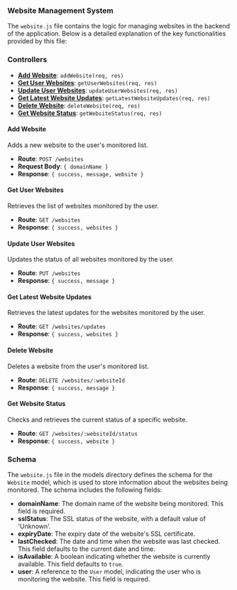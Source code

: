 ### Website Management System

The `website.js` file contains the logic for managing websites in the backend of the application. Below is a detailed explanation of the key functionalities provided by this file:

### Controllers

- **[Add Website](#add-website)**: `addWebsite(req, res)`
- **[Get User Websites](#get-user-websites)**: `getUserWebsites(req, res)`
- **[Update User Websites](#update-user-websites)**: `updateUserWebsites(req, res)`
- **[Get Latest Website Updates](#get-latest-website-updates)**: `getLatestWebsiteUpdates(req, res)`
- **[Delete Website](#delete-website)**: `deleteWebsite(req, res)`
- **[Get Website Status](#get-website-status)**: `getWebsiteStatus(req, res)`

#### Add Website
Adds a new website to the user's monitored list.
- **Route**: `POST /websites`
- **Request Body**: `{ domainName }`
- **Response**: `{ success, message, website }`

#### Get User Websites
Retrieves the list of websites monitored by the user.
- **Route**: `GET /websites`
- **Response**: `{ success, websites }`

#### Update User Websites
Updates the status of all websites monitored by the user.
- **Route**: `PUT /websites`
- **Response**: `{ success, message }`

#### Get Latest Website Updates
Retrieves the latest updates for the websites monitored by the user.
- **Route**: `GET /websites/updates`
- **Response**: `{ success, websites }`

#### Delete Website
Deletes a website from the user's monitored list.
- **Route**: `DELETE /websites/:websiteId`
- **Response**: `{ success, message }`

#### Get Website Status
Checks and retrieves the current status of a specific website.
- **Route**: `GET /websites/:websiteId/status`
- **Response**: `{ success, website }`

### Schema

The `website.js` file in the models directory defines the schema for the `Website` model, which is used to store information about the websites being monitored. The schema includes the following fields:

- **domainName**: The domain name of the website being monitored. This field is required.
- **sslStatus**: The SSL status of the website, with a default value of 'Unknown'.
- **expiryDate**: The expiry date of the website's SSL certificate.
- **lastChecked**: The date and time when the website was last checked. This field defaults to the current date and time.
- **isAvailable**: A boolean indicating whether the website is currently available. This field defaults to `true`.
- **user**: A reference to the `User` model, indicating the user who is monitoring the website. This field is required.